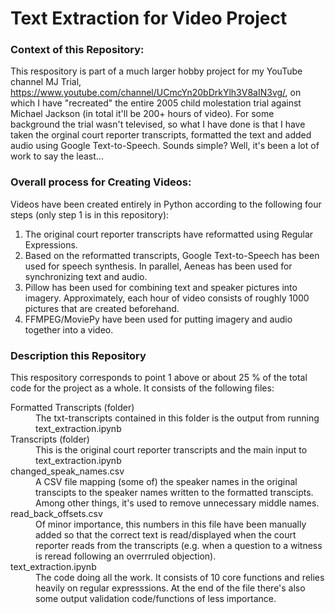 # Text Extraction for Video Project

### Context of this Repository:
This respository is part of a much larger hobby project for my YouTube channel MJ Trial, https://www.youtube.com/channel/UCmcYn20bDrkYlh3V8aIN3vg/, on which I have "recreated" the entire 2005 child molestation trial against Michael Jackson (in total it'll be 200+ hours of video). For some background the trial wasn't televised, so what I have done is that I have taken the orginal court reporter transcripts, formatted the text and added audio using Google Text-to-Speech. Sounds simple? Well, it's been a lot of work to say the least...

### Overall process for Creating Videos:
Videos have been created entirely in Python according to the following four steps (only step 1 is in this repository):
<ol>
  <li>The original court reporter transcripts have reformatted using Regular Expressions.</li>
  <li>Based on the reformatted transcripts, Google Text-to-Speech has been used for speech synthesis. In parallel, Aeneas has been used for synchronizing text and audio.</li>
  <li>Pillow has been used for combining text and speaker pictures into imagery. Approximately, each hour of video consists of roughly 1000 pictures that are created beforehand.</li>
  <li>FFMPEG/MoviePy have been used for putting imagery and audio together into a video.</li>
</ol>

### Description this Repository
This respository corresponds to point 1 above or about 25 % of the total code for the project as a whole. It consists of the following files:
<dl>
  <dt>Formatted Transcripts (folder)</dt>
    <dd>The txt-transcripts contained in this folder is the output from running text_extraction.ipynb</dd>
  
  <dt>Transcripts (folder)
    <dd>This is the original court reporter transcripts and the main input to text_extraction.ipynb</dd>
  
  <dt>changed_speak_names.csv</dt>
    <dd>A CSV file mapping (some of) the speaker names in the original transcipts to the speaker names written to the formatted transcipts. Among other things, it's used to remove unnecessary middle names.</dd>
  
  <dt>read_back_offsets.csv</dt>
    <dd>Of minor importance, this numbers in this file have been manually added so that the correct text is read/displayed when the court reporter reads from the transcripts (e.g. when a question to a witness is reread following an overrruled objection).</dd>
  
  <dt>text_extraction.ipynb</dt>
    <dd>The code doing all the work. It consists of 10 core functions and relies heavily on regular expresssions. At the end of the file there's also some output validation code/functions of less importance.</dd>
</dl>
